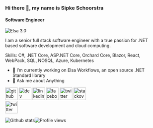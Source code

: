 ### Hi there 👋, my name is Sipke Schoorstra
#### Software Engineer
![Elsa 3.0](https://v3.elsaworkflows.io/_next/static/media/elsa-android.3c4de958.png)

I am a senior full stack software engineer with a true passion for .NET based software development and cloud computing.

Skills: C#, .NET Core, ASP.NET Core, Orchard Core, Blazor,  React, WebPack, SQL, NOSQL, Azure, Kubernetes

* 🔭 I’m currently working on Elsa Workflows, an open source .NET Standard library 
* 💬 Ask me about Anything 

[<img src='https://cdn.jsdelivr.net/npm/simple-icons@3.0.1/icons/github.svg' alt='github' height='40'>](https://github.com/sfmskywalker)  [<img src='https://cdn.jsdelivr.net/npm/simple-icons@3.0.1/icons/dev-dot-to.svg' alt='dev' height='40'>](https://dev.to/sfmskywalker)  [<img src='https://cdn.jsdelivr.net/npm/simple-icons@3.0.1/icons/linkedin.svg' alt='linkedin' height='40'>](https://www.linkedin.com/in/sfmskywalker/)  [<img src='https://cdn.jsdelivr.net/npm/simple-icons@3.0.1/icons/facebook.svg' alt='facebook' height='40'>](https://www.facebook.com/SipkeSchoorstra)  [<img src='https://cdn.jsdelivr.net/npm/simple-icons@3.0.1/icons/twitter.svg' alt='twitter' height='40'>](https://twitter.com/sfmskywalker)  [<img src='https://cdn.jsdelivr.net/npm/simple-icons@3.0.1/icons/stackoverflow.svg' alt='stackoverflow' height='40'>](https://stackoverflow.com/users/690374/sipke-schoorstra)  
[<img src='https://cdn.jsdelivr.net/npm/simple-icons@3.0.1/icons/twitch.svg' alt='twitter' height='40'>](https://www.twitch.tv/sfmskywalker)

![Github stats](https://github-readme-stats.vercel.app/api?username=sfmskywalker&show_icons=true)![Profile views](https://gpvc.arturio.dev/sfmskywalker)  
